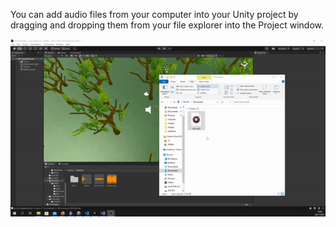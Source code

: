 You can add audio files from your computer into your Unity project by dragging and dropping them from your file explorer into the Project window.

![mp3 file being dragged from the file explorer into the project.](images/import-sound.gif)
